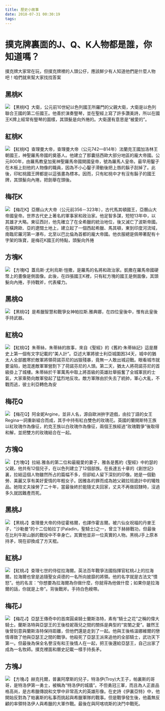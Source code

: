 ```yaml
---
title: 歷史小故事
date: 2018-07-31 00:30:19
tags:
---
```


# 撲克牌裏面的J、Q、K人物都是誰，你知道嗎？
撲克牌大家常在玩，但撲克牌裡的人頭公仔，應該鮮少有人知道他們是什麼人物吧！咱們就來幫大家找找答案
## 黑桃K
![](https://ideapit.com/article/img/201603/14588821120.jpg)
【黑桃K】大衛，公元前10世紀以色列國王所羅門的父親大衛，大衛是以色列聯合王國的第二任國王。他善於演奏豎琴，並在聖經上寫了許多讚美詩，所以在國王K牌上經常有豎琴的圖樣，其頭髮是向外捲的。大衛還有意思是“被愛的”。
## 紅桃K
![](https://ideapit.com/article/img/201603/14588821151.jpg)
【紅桃K】查理曼大帝，查理曼大帝（公元742—814年）法蘭克王國加洛林王朝國王，神聖羅馬帝國的奠基人。他建立了那囊括西歐大部分地區的龐大帝國。公元800年，由羅馬教皇加冕神聖羅馬帝國開國皇帝，號為羅馬人皇帝。最早用鑿子在木板上刻他的人物像的職員，因為不小心鑿子滑動後把上唇的鬍子刮掉了。此後，印紅桃國王牌都是以這張畫為標本。因而，只有紅桃中才有沒有鬍子的國王牌，其頭髮向內捲，把劍舉在頭後。
## 梅花K
![](https://ideapit.com/article/img/201603/14588821172.jpg)
【梅花K】亞曆山大大帝（公元前356－323年），古代馬其頓國王，亞曆山大帝國皇帝。世界古代史上著名的軍事家和政治家。他足智多謀，短短13年中，以其雄才大略。東征西討，他先確立了在全希臘的統治地位，後又滅亡了波斯帝國。在橫跨歐、亞的遼闊土地上，建立起了一個西起希臘、馬其頓，東到印度河流域，南臨尼羅河第一瀑布，北至以巴比倫為首都的龐大帝國。他衣服總是佩帶著配有十字架的珠寶，是梅花K國王的特點，頭髮向外捲
## 方塊K
![](https://ideapit.com/article/img/201603/14588821203.jpg)
【方塊K】蓋烏斯·尤利烏斯·愷撒，是羅馬的名將和政治家。凱撒在羅馬帝國硬幣上的畫像是側面像。此後，在四張國王K裡，只有紅方塊的國王是側面像，其頭髮向內捲，手持戰斧，代表權力。
## 黑桃Q
![](https://ideapit.com/article/img/201603/14588821224.jpg)
【黑桃Q】是希臘智慧和戰爭女神帕拉斯.雅典娜，在四位皇後中，惟有此皇後手持武器。
## 紅桃Q
![](https://ideapit.com/article/img/201603/14588821235.jpg)
【紅桃Q】朱蒂絲，朱蒂絲的故事，來自《聖經》的《舊約·朱蒂絲記》這是曆史上第一個有文字記載的“美人計”。亞述大軍將彼士利亞城圍困34天，城中的猶太人全部膽寒於敵軍將領荷諾芬尼的凶狠殘暴，竟無一人敢出城迎戰。眼看城市就要淪陷，她混進敵軍軍營割下了荷諾芬尼的人頭。第二天，猶太人將荷諾芬尼的首級掛上了城樓。朱蒂絲於千軍萬馬中取上將首級的英雄壯舉振奮了全城軍民的士氣，大家乘勢向敵軍發起了猛烈地反攻。敵方軍隊由於失去了統帥，軍心大亂，不戰而逃，彼士利亞轉危為安
## 梅花Q
![](https://ideapit.com/article/img/201603/14588821256.jpg)
【梅花Q】阿金妮Argine，並非人名，源自歐洲拚字遊戲，由拉丁語的女王Regina一詞重新組合而成，其手中持有紅白雙色的玫瑰花。英國的蘭開斯特王族以紅玫瑰作為像征，約克王族以白玫瑰作為像征，兩個王族經過“玫瑰戰爭”後取得和解，並把雙方的玫瑰結合在一起。
## 方塊Q
![](https://ideapit.com/article/img/201603/14588821267.jpg)
【方塊Q】拉結.雅各的第二位和最寵愛的妻子，雅各是舊約《聖經》中約瑟的父親，他共有12個兒子，在以色列建立了12個部族。在長達五十章的《創世記》裏，拉結這個人物雖然所占的篇幅不多，但卻給人留下深刻的印像。她是一個勤勞、美麗又享有美好愛情的年輕女子。因雅各的罪而成為她父親拉班詭計中的犧牲品。她陪丈夫操勞了二十年，當最後終於能隨丈夫回家，丈夫不再做奴隸時，沒過多久就因難產而死。
## 黑桃J
![](https://ideapit.com/article/img/201603/14588821288.jpg)
【黑桃J】查理曼大帝的侍從霍格爾，也譯作霍吉爾。被六仙女祝福的丹麥王子，“沙勒曼”的十二位帕拉丁(Paladin，聖騎士)之一，曾立下赫赫戰功，但最後在比利牛斯山脈的戰役中不幸身亡。其實他並非一位真實的人物。黑桃J手上原本持矛，現在卻換成了方天棍。
## 紅桃J
![](https://ideapit.com/article/img/201603/14588821309.jpg)
【紅桃J】查理七世的侍從拉海爾。英法百年戰爭法國指揮官紅桃J上的拉海爾。拉海爾也曾是追隨聖女貞德的一名所向披靡的將領。他的名字就是古法文“憤怒”。他的名言：“你想要為拉海爾為你做什麼，你就得為他做什麼；如果你是拉海爾的話，你就是上帝”。背後戰斧。手持白色綬帶。
## 梅花J
![](https://ideapit.com/article/img/201603/145888213210.jpg)
【梅花J】亞瑟王傳奇中的首席圓桌騎士蘭斯洛特，素有“騎士之花”之稱的偉大騎士。蘭斯洛特與亞瑟王的王後桂妮薇兒之間的關係是典型的“宮闈之愛”。雖然王後曾刻意與蘭斯洛特保持距離，但他們還是走到了一起。他與王後格溫娜維爾的戀情導致了他與亞瑟王之間的戰爭。他殺死了亞瑟王派來追他的全部騎士，武功天下第一。但最後為保全名譽沒有和王後情人在一起，把王後還給亞瑟王，自己出家了成為一名牧師。撲克裡面和曆史記載一樣手持長矛。
## 方塊J
![](https://ideapit.com/article/img/201603/145888213411.jpg)
【方塊J】赫克托爾，普裏阿摩斯的兒子，特洛伊(Troy)大王子，帕裏斯的哥哥，是特洛伊第一勇士，被稱為“特洛伊的城牆”。不但勇冠三軍，而且為人正直品格高尚，是古希臘傳說和文學中非常高大的英雄形像。在史詩《伊裏亞特》中，他開始反對為了帕裏斯的私事而挑起與希臘軍隊的戰事。但是戰爭發生後，他義無反顧的率領特洛伊人與希臘的大軍作戰。最後在與阿喀琉斯的決鬥中戰死。
